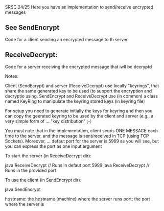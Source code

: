 SRSC 24/25
Here you have an implementation to send/receive encrypted messages

See
SendEncrypt
-----------
Code for a client sending an encrypted message to th server

ReceiveDecrypt:
--------------
Code for a server receiving the encrypted message that iwll be decryptd

Notes:

Client (SendEcrypt) and server (ReceiveDecrypt) use locally "keyrings", that share the same generated key to be used (to support the encryption and decryptio using. SendEncrypt and ReceiveDecrypt use (in common) a class named
KeyRing to manipulate the keyring stored keys (in keyring file)

For setup you need to generate initially the keys for keyring and then
you can copy the geerated keyring to be used by the client and server
(e.g., a very simple form of ... "key distribution" ;-)

You must note that in the implementation, client sends ONE MESSAGE each time to the server, and the message is sent/received in TCP (using TCP Sockets).
Moreover, ... defaut port for the server is 5999 as you will see, but you
can express the port as one input argument

To start the server (in ReceiveDecrypt dir):

java ReceiveDecrypt           // Runs in defaut port 5999
java ReceiveDecrypt <port>    // Runs in the provided port

To use the client (in SendEncrypt dir):

java SendEncrypt <hostname> <port>

hostname: the hostname (machine) where the server runs
port: the port where the server is








